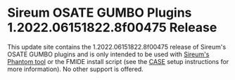 # Sireum OSATE GUMBO Plugins 1.2022.06151822.8f00475 Release

This update site contains the 1.2022.06151822.8f00475 release of Sireum's OSATE GUMBO plugins and is only
intended to be used with [Sireum's Phantom tool](https://github.com/sireum/phantom)
or the FMIDE install script (see the
[CASE](https://github.com/sireum/case-env#setting-up-fmide-and-hamr-only)
setup instructions for more information). No other support is offered.
